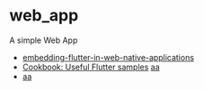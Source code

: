 # web_app

A simple Web App



- [embedding-flutter-in-web-native-applications](https://arnemolland.medium.com/embedding-flutter-in-web-native-applications-91a2e2f56c9a)
- [Cookbook: Useful Flutter samples](https://docs.flutter.dev/cookbook)
[aa](https://pub.dev/packages/universal_html/versions)
- [aa](https://medium.com/@ingo.rockel/embedding-a-flutter-web-application-inside-an-iframe-with-a-dynamic-height-66c7197a5c94#:~:text=Flutter%20Web%20is%20quite%20handy,of%20the%20element%20to%20embed.)
